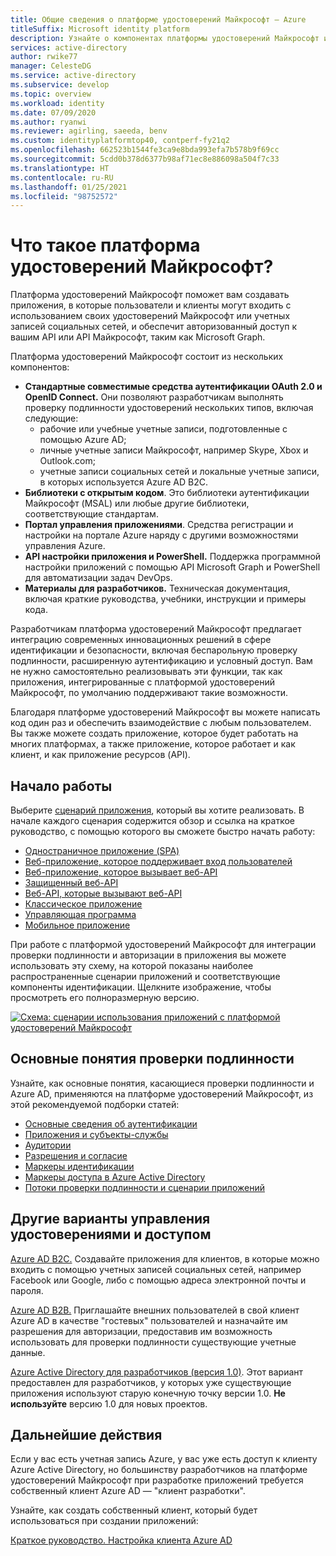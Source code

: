 ```yaml
---
title: Общие сведения о платформе удостоверений Майкрософт — Azure
titleSuffix: Microsoft identity platform
description: Узнайте о компонентах платформы удостоверений Майкрософт и о том, как с их помощью обеспечить поддержку Системы управления идентификацией и доступом (IAM) в приложениях.
services: active-directory
author: rwike77
manager: CelesteDG
ms.service: active-directory
ms.subservice: develop
ms.topic: overview
ms.workload: identity
ms.date: 07/09/2020
ms.author: ryanwi
ms.reviewer: agirling, saeeda, benv
ms.custom: identityplatformtop40, contperf-fy21q2
ms.openlocfilehash: 662523b1544fe3ca9e8bda993efa7b578b9f69cc
ms.sourcegitcommit: 5cdd0b378d6377b98af71ec8e886098a504f7c33
ms.translationtype: HT
ms.contentlocale: ru-RU
ms.lasthandoff: 01/25/2021
ms.locfileid: "98752572"
---
```

# <a name="what-is-the-microsoft-identity-platform"></a>Что такое платформа удостоверений Майкрософт?

Платформа удостоверений Майкрософт поможет вам создавать приложения, в которые пользователи и клиенты могут входить с использованием своих удостоверений Майкрософт или учетных записей социальных сетей, и обеспечит авторизованный доступ к вашим API или API Майкрософт, таким как Microsoft Graph.

Платформа удостоверений Майкрософт состоит из нескольких компонентов:

- **Стандартные совместимые средства аутентификации OAuth 2.0 и OpenID Connect.** Они позволяют разработчикам выполнять проверку подлинности удостоверений нескольких типов, включая следующие:
  - рабочие или учебные учетные записи, подготовленные с помощью Azure AD;
  - личные учетные записи Майкрософт, например Skype, Xbox и Outlook.com;
  - учетные записи социальных сетей и локальные учетные записи, в которых используется Azure AD B2C.
- **Библиотеки с открытым кодом**. Это библиотеки аутентификации Майкрософт (MSAL) или любые другие библиотеки, соответствующие стандартам.
- **Портал управления приложениями**. Средства регистрации и настройки на портале Azure наряду с другими возможностями управления Azure.
- **API настройки приложения и PowerShell.** Поддержка программной настройки приложений с помощью API Microsoft Graph и PowerShell для автоматизации задач DevOps.
- **Материалы для разработчиков.** Техническая документация, включая краткие руководства, учебники, инструкции и примеры кода.

Разработчикам платформа удостоверений Майкрософт предлагает интеграцию современных инновационных решений в сфере идентификации и безопасности, включая беспарольную проверку подлинности, расширенную аутентификацию и условный доступ. Вам не нужно самостоятельно реализовывать эти функции, так как приложения, интегрированные с платформой удостоверений Майкрософт, по умолчанию поддерживают такие возможности.

Благодаря платформе удостоверений Майкрософт вы можете написать код один раз и обеспечить взаимодействие с любым пользователем. Вы также можете создать приложение, которое будет работать на многих платформах, а также приложение, которое работает и как клиент, и как приложение ресурсов (API).

## <a name="getting-started"></a>Начало работы

Выберите [сценарий приложения](authentication-flows-app-scenarios.md), который вы хотите реализовать. В начале каждого сценария содержится обзор и ссылка на краткое руководство, с помощью которого вы сможете быстро начать работу:

- [Одностраничное приложение (SPA)](scenario-spa-overview.md)
- [Веб-приложение, которое поддерживает вход пользователей](scenario-web-app-sign-user-overview.md)
- [Веб-приложение, которое вызывает веб-API](scenario-web-app-call-api-overview.md)
- [Защищенный веб-API](scenario-protected-web-api-overview.md)
- [Веб-API, которые вызывают веб-API](scenario-web-api-call-api-overview.md)
- [Классическое приложение](scenario-desktop-overview.md)
- [Управляющая программа](scenario-daemon-overview.md)
- [Мобильное приложение](scenario-mobile-overview.md)

При работе с платформой удостоверений Майкрософт для интеграции проверки подлинности и авторизации в приложения вы можете использовать эту схему, на которой показаны наиболее распространенные сценарии приложений и соответствующие компоненты идентификации. Щелкните изображение, чтобы просмотреть его полноразмерную версию.

[![Схема: сценарии использования приложений с платформой удостоверений Майкрософт](./media/v2-overview/application-scenarios-identity-platform.png)](./media/v2-overview/application-scenarios-identity-platform.svg#lightbox)

## <a name="learn-authentication-concepts"></a>Основные понятия проверки подлинности

Узнайте, как основные понятия, касающиеся проверки подлинности и Azure AD, применяются на платформе удостоверений Майкрософт, из этой рекомендуемой подборки статей:

- [Основные сведения об аутентификации](./authentication-vs-authorization.md)
- [Приложения и субъекты-службы](app-objects-and-service-principals.md)
- [Аудитории](v2-supported-account-types.md)
- [Разрешения и согласие](v2-permissions-and-consent.md)
- [Маркеры идентификации](id-tokens.md)
- [Маркеры доступа в Azure Active Directory](access-tokens.md)
- [Потоки проверки подлинности и сценарии приложений](authentication-flows-app-scenarios.md)

## <a name="more-identity-and-access-management-options"></a>Другие варианты управления удостоверениями и доступом

[Azure AD B2C.](../../active-directory-b2c/overview.md) Создавайте приложения для клиентов, в которые можно входить с помощью учетных записей социальных сетей, например Facebook или Google, либо с помощью адреса электронной почты и пароля.

[Azure AD B2B.](../external-identities/what-is-b2b.md) Приглашайте внешних пользователей в свой клиент Azure AD в качестве "гостевых" пользователей и назначайте им разрешения для авторизации, предоставив им возможность использовать для проверки подлинности существующие учетные данные.

[Azure Active Directory для разработчиков (версия 1.0)](../azuread-dev/v1-overview.md). Этот вариант предоставлен для разработчиков, у которых уже существующие приложения используют старую конечную точку версии 1.0. **Не используйте** версию 1.0 для новых проектов.

## <a name="next-steps"></a>Дальнейшие действия

Если у вас есть учетная запись Azure, у вас уже есть доступ к клиенту Azure Active Directory, но большинству разработчиков на платформе удостоверений Майкрософт при разработке приложений требуется собственный клиент Azure AD — "клиент разработки".

Узнайте, как создать собственный клиент, который будет использоваться при создании приложений:

[Краткое руководство. Настройка клиента Azure AD](quickstart-create-new-tenant.md)
